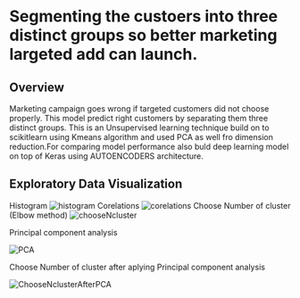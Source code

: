 
# Segmenting the custoers into three distinct groups so better marketing largeted add can launch.




## Overview

Marketing campaign goes wrong if targeted customers did not choose properly.
This model predict  right customers by separating them three distinct groups.
This is an Unsupervised learning technique build on to scikitlearn using
Kmeans algorithm and used PCA as well fro dimension reduction.For comparing
model performance also buld deep learning model on top of Keras using AUTOENCODERS architecture.
  
## Exploratory Data Visualization

Histogram
![histogram](https://user-images.githubusercontent.com/81525107/162743825-a7c65616-09dd-4e62-92b6-e20b6ecf6234.png)
Corelations
![corelations](https://user-images.githubusercontent.com/81525107/162743873-295b1511-7324-4639-8142-3431e9cc3b60.png)
Choose Number of cluster (Elbow method)
![chooseNcluster](https://user-images.githubusercontent.com/81525107/162743993-8d265e7c-173f-46eb-87c4-92cf99d87359.png)

Principal component analysis


![PCA](https://user-images.githubusercontent.com/81525107/162744811-2957e913-62bb-41e1-8945-bd875fa5a51f.png)

Choose Number of cluster after aplying Principal component analysis

![ChooseNclusterAfterPCA](https://user-images.githubusercontent.com/81525107/162745901-78bfb563-2ba7-4333-9d86-36e21f4e35ea.png)

